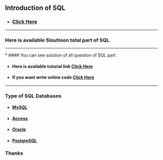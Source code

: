 ## Introduction of SQL
* ### [Click Here](https://en.wikipedia.org/wiki/SQL)
<hr>

### Here is available Sloutioon total part of SQL
<hr>
* ####  You can see solution of all question of SQL part

* #### Here is available tutorial link  [Click Here](https://www.w3schools.com/sql/)

* #### If yoo want write online code  [Click Here](https://about.modeanalytics.com/)
<hr>

### Type of SQL Databases
* #### [MySQL](https://www.tutorialspoint.com/mysql/index.htm)
* #### [Access](https://www.techonthenet.com/access/index.php)
* #### [Oracle](http://www.tutorialspoint.com/listtutorials/oracle/1)
* #### [PostgreSQL](https://www.tutorialspoint.com/postgresql/index.htm)

### Thanks  
